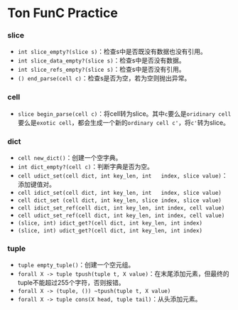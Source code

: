 # Ton FunC Practice


### slice
* `int slice_empty?(slice s)`：检查s中是否既没有数据也没有引用。
* `int slice_data_empty?(slice s)`：检查s中是否没有数据。
* `int slice_refs_empty?(slice s)`：检查s中是否没有引用。
* `() end_parse(cell c)`：检查s是否为空，若为空则抛出异常。

### cell
* `slice begin_parse(cell c)`：将cell转为slice。其中`c`要么是`oridinary cell`要么是`exotic cell`，都会生成一个新的`ordinary cell c'`，将`c'`转为slice。


### dict
* `cell new_dict()`：创建一个空字典。
* `int dict_empty?(cell c)`：判断字典是否为空。
* `cell udict_set(cell dict, int key_len, int   index, slice value)`：添加键值对。
* `cell idict_set(cell dict, int key_len, int   index, slice value)` 
* `cell dict_set (cell dict, int key_len, slice index, slice value)`
* `cell idict_set_ref(cell dict, int key_len, int index, cell value)` 
* `cell udict_set_ref(cell dict, int key_len, int index, cell value)`
* `(slice, int) idict_get?(cell dict, int key_len, int index)`
* `(slice, int) udict_get?(cell dict, int key_len, int index)`


### tuple
* `tuple empty_tuple()`：创建一个空元组。
* `forall X -> tuple tpush(tuple t, X value)`：在末尾添加元素，但最终的tuple不能超过255个字符，否则报错。
* `forall X -> (tuple, ()) ~tpush(tuple t, X value)`
* `forall X -> tuple cons(X head, tuple tail)`：从头添加元素。







